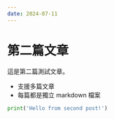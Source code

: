 ```yaml
---
date: 2024-07-11
---
```

# 第二篇文章

這是第二篇測試文章。

- 支援多篇文章
- 每篇都是獨立 markdown 檔案

```python
print('Hello from second post!')
``` 